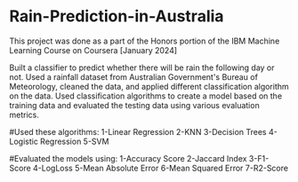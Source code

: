 # Rain-Prediction-in-Australia
This project was done as a part of the Honors portion of the IBM Machine Learning Course on Coursera [January 2024]

Built a classifier to predict whether there will be rain the following day or not.
Used a rainfall dataset from Australian Government's Bureau of Meteorology, cleaned the data, and applied different classification algorithm on the data. Used classification algorithms to create a model based on the training data and evaluated the testing data using various evaluation metrics.

#Used these algorithms:
 1-Linear Regression
 2-KNN
 3-Decision Trees
 4-Logistic Regression
 5-SVM

#Evaluated the models using:
 1-Accuracy Score
 2-Jaccard Index
 3-F1-Score
 4-LogLoss
 5-Mean Absolute Error
 6-Mean Squared Error
 7-R2-Score
